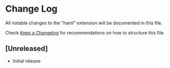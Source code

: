 # Change Log

All notable changes to the "haml" extension will be documented in this file.

Check [Keep a Changelog](http://keepachangelog.com/) for recommendations on how to structure this file.

## [Unreleased]

- Initial release